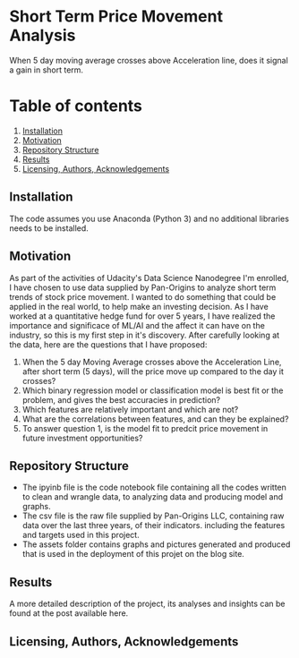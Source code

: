 # Short Term Price Movement Analysis
When 5 day moving average crosses above Acceleration line, does it signal a gain in short term.

# Table of contents
1. [Installation](#Installation)
2. [Motivation](#Motivation)
3. [Repository Structure](#Structure)
4. [Results](#Results)
5. [Licensing, Authors, Acknowledgements](#Licensing)

## Installation <a name="installation"></a>
The code assumes you use Anaconda (Python 3) and no additional libraries needs to be installed.


## Motivation <a name="Motivation"></a>
As part of the activities of Udacity's Data Science Nanodegree I'm enrolled, I have chosen to use data supplied by Pan-Origins to analyze short term trends of stock price movement. I wanted to do something that could be applied in the real world, to help make an investing decision. As I have worked at a quantitative hedge fund for over 5 years, I have realized the importance and significace of ML/AI and the affect it can have on the industry, so this is my first step in it's discovery. After carefully looking at the data, here are the questions that I have proposed: 
1. When the 5 day Moving Average crosses above the Acceleration Line, after short term (5 days), will the price move up compared to the    day it crosses?
2. Which binary regression model or classification model is best fit or the problem, and gives the best accuracies in prediction?
3. Which features are relatively important and which are not?
4. What are the correlations between features, and can they be explained? 
5. To answer question 1, is the model fit to predcit price movement in future investment opportunities?


## Repository Structure <a name="Structure"></a>
- The ipyinb file is the code notebook file containing all the codes written to clean and wrangle data, to analyzing data and producing model and graphs.
- The csv file is the raw file supplied by Pan-Origins LLC, containing raw data over the last three years, of their indicators. including the features and targets used in this project.
- The assets folder contains graphs and pictures generated and produced that is used in the deployment of this projet on the blog site.


## Results <a name="Results"></a>
A more detailed description of the project, its analyses and insights can be found at the post available here.


## Licensing, Authors, Acknowledgements <a name="Licensing"></a>




